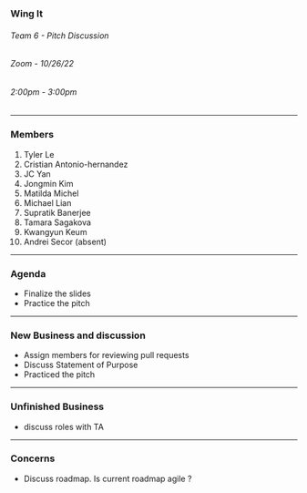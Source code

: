 ### Wing It

###### Team 6 - Pitch Discussion

###### Zoom - 10/26/22

###### 2:00pm - 3:00pm

<hr>

### Members

1. Tyler Le
2. Cristian Antonio-hernandez
3. JC Yan
4. Jongmin Kim
5. Matilda Michel
6. Michael Lian
7. Supratik Banerjee
8. Tamara Sagakova
9. Kwangyun Keum
10. Andrei Secor (absent)

<hr>

### Agenda

- Finalize the slides
- Practice the pitch

<hr>

### New Business and discussion

- Assign members for reviewing pull requests
- Discuss Statement of Purpose
- Practiced the pitch

<hr>

### Unfinished Business

- discuss roles with TA

<hr>

### Concerns

- Discuss roadmap. Is current roadmap agile ?

